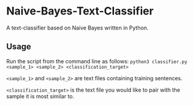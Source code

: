 # Naive-Bayes-Text-Classifier
A text-classifier based on Naive Bayes written in Python.

## Usage
Run the script from the command line as follows:
`python3 classifier.py <sample_1> <sample_2> <classification_target>`

`<sample_1>` and `<sample_2>`  are text files containing training sentences.

`<classification_target>` is the text file you would like to pair with the sample it is most similar to.
